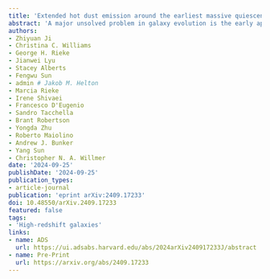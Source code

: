 ```yaml
---
title: 'Extended hot dust emission around the earliest massive quiescent galaxy'
abstract: 'A major unsolved problem in galaxy evolution is the early appearance of massive quiescent galaxies that no longer actively form stars only {{< math >}}$\sim 1${{< /math >}} billion years after the Big Bang. Their high stellar masses and extremely compact structure indicate that they formed through rapid bursts of star formation between redshift {{< math >}}$z \sim 6-11${{< /math >}}. Theoretical models of galaxy evolution cannot explain their high number density, rapid growth and truncation of star formation at such early times, which likely requires extreme feedback to destroy the cold interstellar medium (the fuel for star formation). We report the discovery of a significant reservoir of hot dust in one of the most distant known examples at {{< math >}}$z = 4.658${{< /math >}}, GS-9209. The dust was identified using JWST's Mid-Infrared Instrument (MIRI), whose unprecedented sensitivity and high spatial resolution, for the first time, firmly show that this dust is significantly more extended than the stars by {{< math >}}$\gtrsim 3${{< /math >}} times. We find that the dust has preferentially been evacuated or diluted in the galaxy center. Our analysis finds that the extended hot dust emission is consistent with recent heating by a younger and more spatially extended generation of star formation. This reveals that the earliest quiescent galaxies did not form in a single rapid burst; instead, similar to galaxy growth at later times, the center formed first with star formation continuing in an extended envelope. The growth of this galaxy is truncating from the inside out, consistent with central gas depletion from early AGN feedback.'
authors:
- Zhiyuan Ji
- Christina C. Williams
- George H. Rieke
- Jianwei Lyu
- Stacey Alberts
- Fengwu Sun
- admin # Jakob M. Helton
- Marcia Rieke
- Irene Shivaei
- Francesco D'Eugenio
- Sandro Tacchella
- Brant Robertson
- Yongda Zhu
- Roberto Maiolino
- Andrew J. Bunker
- Yang Sun
- Christopher N. A. Willmer
date: '2024-09-25'
publishDate: '2024-09-25'
publication_types:
- article-journal
publication: 'eprint arXiv:2409.17233'
doi: 10.48550/arXiv.2409.17233
featured: false
tags:
- 'High-redshift galaxies'
links:
- name: ADS
  url: https://ui.adsabs.harvard.edu/abs/2024arXiv240917233J/abstract
- name: Pre-Print
  url: https://arxiv.org/abs/2409.17233
---
```

